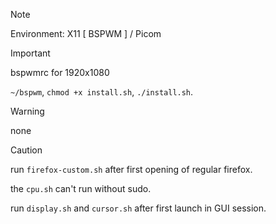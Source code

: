 > [!NOTE]
> Environment: X11 [ BSPWM ] / Picom

> [!IMPORTANT]
> bspwmrc for 1920x1080
>
> `~/bspwm`, `chmod +x install.sh`, `./install.sh`.

> [!WARNING]
> none

> [!CAUTION]
> run `firefox-custom.sh` after first opening of regular firefox.
> 
> the `cpu.sh` can't run without sudo.
> 
> run `display.sh` and `cursor.sh` after first launch in GUI session.
